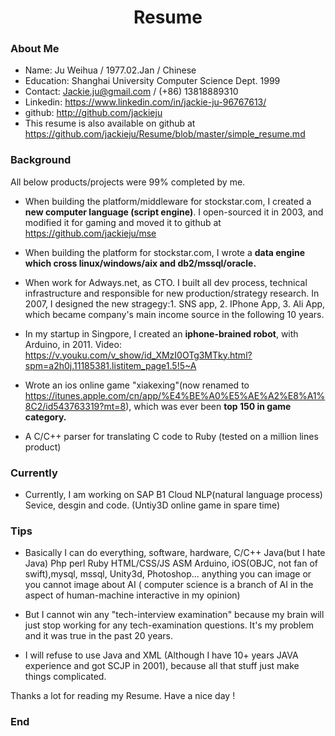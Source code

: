 <h1 align = "center">Resume</h1>

### About Me

- Name: Ju Weihua / 1977.02.Jan / Chinese 
- Education: Shanghai University Computer Science Dept. 1999
- Contact: Jackie.ju@gmail.com / (+86) 13818889310
- Linkedin: https://www.linkedin.com/in/jackie-ju-96767613/
- github: http://github.com/jackieju
- This resume is also available on github at https://github.com/jackieju/Resume/blob/master/simple_resume.md

### Background
All below products/projects were 99% completed by me.

- When building the platform/middleware for stockstar.com, I created a **new computer language (script engine)**. I open-sourced it in 2003, and modified it for gaming and moved it to github at https://github.com/jackieju/mse 

- When building the platform for stockstar.com, I wrote a **data engine which cross linux/windows/aix and db2/mssql/oracle.**

- When work for Adways.net, as CTO. I built all dev process, technical infrastructure and responsible for new production/strategy research. In 2007, I designed the new stragegy:1. SNS app, 2. IPhone App, 3. Ali App, which became company's main income source in the following 10 years.

- In my startup in Singpore, I created an  **iphone-brained robot**, with Arduino, in 2011. Video: https://v.youku.com/v_show/id_XMzI0OTg3MTky.html?spm=a2h0j.11185381.listitem_page1.5!5~A

- Wrote an ios online game "xiakexing"(now renamed to https://itunes.apple.com/cn/app/%E4%BE%A0%E5%AE%A2%E8%A1%8C2/id543763319?mt=8), which was ever been **top 150 in game category.**

- A C/C++ parser for translating C code to Ruby (tested on a million lines product)

###  Currently
- Currently, I am working on SAP B1 Cloud NLP(natural language process) Sevice, desgin and code. (Untiy3D online game in spare time)

### Tips
- Basically I can do everything, software, hardware, C/C++ Java(but I hate Java) Php perl Ruby HTML/CSS/JS ASM Arduino, iOS(OBJC, not fan of swift),mysql, mssql, Unity3d, Photoshop... anything you can image or you cannot image about AI ( computer science is a branch of AI in the aspect of  human-machine interactive in my opinion)

- But I cannot win any "tech-interview examination" because my brain will just stop working for any tech-examination questions. It's my problem and it was true in the past 20 years.

- I will refuse to use Java and XML (Although I have 10+ years JAVA experience and got SCJP in 2001), because all that stuff just make things complicated.

Thanks a lot for reading my Resume.
Have a nice day !


### End
